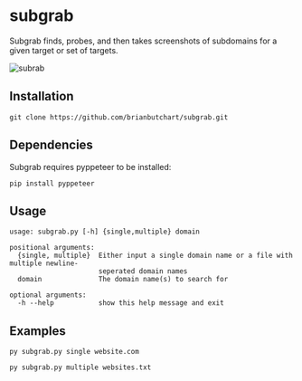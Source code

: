 # subgrab
Subgrab finds, probes, and then takes screenshots of subdomains for a given target or set of targets.

![subrab](https://user-images.githubusercontent.com/54566106/132284474-e914457e-7187-4848-ba03-ceabd0d5a113.png)

## Installation
`git clone https://github.com/brianbutchart/subgrab.git`

## Dependencies
Subgrab requires pyppeteer to be installed:

`pip install pyppeteer`

## Usage
```
usage: subgrab.py [-h] {single,multiple} domain

positional arguments:
  {single, multiple}  Either input a single domain name or a file with multiple newline-
                      seperated domain names
  domain              The domain name(s) to search for

optional arguments:
  -h --help           show this help message and exit
```
## Examples
`py subgrab.py single website.com`

`py subgrab.py multiple websites.txt`

